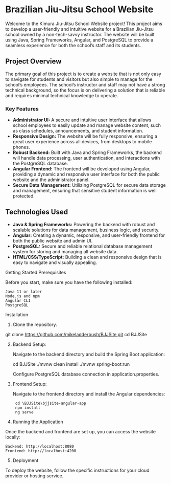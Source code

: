 # Brazilian Jiu-Jitsu School Website

Welcome to the Kimura Jiu-Jitsu School Website project! This project aims to develop a user-friendly and intuitive website for a Brazilian Jiu-Jitsu school owned by a non-tech-savvy instructor. The website will be built using Java, Spring Frameworks, Angular, and PostgreSQL to provide a seamless experience for both the school’s staff and its students.

## Project Overview

The primary goal of this project is to create a website that is not only easy to navigate for students and visitors but also simple to manage for the school’s employees. The school’s instructor and staff may not have a strong technical background, so the focus is on delivering a solution that is reliable and requires minimal technical knowledge to operate.

### Key Features

- **Administrator UI:** A secure and intuitive user interface that allows school employees to easily update and manage website content, such as class schedules, announcements, and student information.
- **Responsive Design:** The website will be fully responsive, ensuring a great user experience across all devices, from desktops to mobile phones.
- **Robust Backend:** Built with Java and Spring Frameworks, the backend will handle data processing, user authentication, and interactions with the PostgreSQL database.
- **Angular Frontend:** The frontend will be developed using Angular, providing a dynamic and responsive user interface for both the public website and the administrator panel.
- **Secure Data Management:** Utilizing PostgreSQL for secure data storage and management, ensuring that sensitive student information is well protected.

## Technologies Used

- **Java & Spring Frameworks:** Powering the backend with robust and scalable solutions for data management, business logic, and security.
- **Angular:** Creating a dynamic, responsive, and user-friendly frontend for both the public website and admin UI.
- **PostgreSQL:** Secure and reliable relational database management system for storing and managing all website data.
- **HTML/CSS/TypeScript:** Building a clean and responsive design that is easy to navigate and visually appealing.

Getting Started
Prerequisites

Before you start, make sure you have the following installed:

    Java 11 or later
    Node.js and npm
    Angular CLI
    PostgreSQL

Installation

1. Clone the repository.
   
git clone https://github.com/mikeladderbush/BJJSite.git
cd BJJSite


2. Backend Setup:

    Navigate to the backend directory and build the Spring Boot application:

    cd BJJSite
    ./mvnw clean install
    ./mvnw spring-boot:run

    Configure PostgreSQL database connection in application.properties.

3. Frontend Setup:

    Navigate to the frontend directory and install the Angular dependencies:
   
        cd \BJJSite\bjjsite-angular-app
        npm install
        ng serve


4. Running the Application

Once the backend and frontend are set up, you can access the website locally:

    Backend: http://localhost:8080
    Frontend: http://localhost:4200

5. Deployment

To deploy the website, follow the specific instructions for your cloud provider or hosting service.
